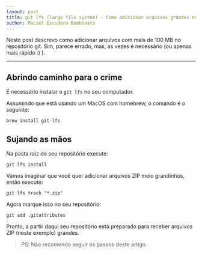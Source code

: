 ```yaml
---
layout: post
title: git lfs (large file system) - Como adicionar arquivos grandes no repositório
author: Maciel Escudero Bombonato
---
```


Neste post descrevo como adicionar arquivos com mais de 100 MB no repositório git. Sim, parece errado, mas, as vezes é necessário (ou apenas mais rápido :) ).

---

## Abrindo caminho para o crime

É necessário instalar o `git lfs` no seu computador.

Assumindo que está usando um MacOS com homebrew, o comando é o seguinte:

```
brew install git-lfs
```

## Sujando as mãos

Na pasta raiz do seu repositório execute:

```
git lfs install
```

Vamos imaginar que você quer adicionar arquivos ZIP meio grandinhos, então execute:

```
git lfs track "*.zip"
```

Agora marque isso no seu repositório:

```
git add .gitattributes
```

Pronto, a partir daqui seu repositório está preparado para receber arquivos ZIP (neste exemplo) grandes. 

> PS: Não recomendo seguir os passos deste artigo.
